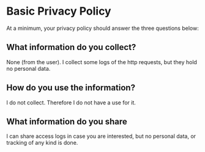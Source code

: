 # Basic Privacy Policy

At a minimum, your privacy policy should answer the three questions below:

## What information do you collect?

 None (from the user). I collect some logs of the http requests, but they hold no personal data.
 
 ## How do you use the information?
 
 I do not collect. Therefore I do not have a use for it.
 
 ## What information do you share
 
 I can share access logs in case you are interested, but no personal data, or tracking of any kind is done.
 
